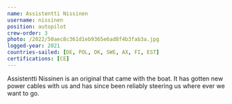 ```yaml
---
name: Assistentti Nissinen
username: nissinen
position: autopilot
crew-order: 3
photo: /2022/50aec8c361d1eb9365e6ad8f4b3fab3a.jpg
logged-year: 2021
countries-sailed: [DE, POL, DK, SWE, AX, FI, EST]
certifications: [CE]
---
```

Assistentti Nissinen is an original that came with the boat. It has gotten new power cables with us and has since been reliably steering us where ever we want to go.
